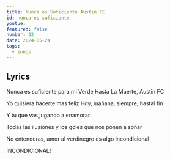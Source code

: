 ```yaml
---
title: Nunca es Suficiente Austin FC
id: nunca-es-suficiente
youtue:
featured: false
number: 22
date: 2024-05-24
tags:
  - songs
---
```


## Lyrics

Nunca es suficiente para mi
Verde Hasta La Muerte, Austin FC

Yo quisiera hacerte mas feliz
Hoy, mañana, siempre, hastal fin

Y tu que vas,jugando a enamorar

Todas las ilusiones y los goles que nos ponen a soñar

No entenderas, amor al verdinegro es algo incondicional

INCONDICIONAL!